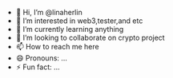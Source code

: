 - 👋 Hi, I’m @linaherlin
- 👀 I’m interested in web3,tester,and etc
- 🌱 I’m currently learning anything
- 💞️ I’m looking to collaborate on crypto project
- 📫 How to reach me here
- 😄 Pronouns: ...
- ⚡ Fun fact: ...

<!---
linaherlin/linaherlin is a ✨ special ✨ repository because its `README.md` (this file) appears on your GitHub profile.
You can click the Preview link to take a look at your changes.
--->
